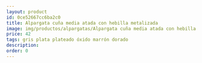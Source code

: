 ```yaml
---
layout: product
id: 0ce52667cc6ba2c0
title: Alpargata cuña media atada con hebilla metalizada
image: img/productos/alpargatas/Alpargata cuña media atada con hebilla metalizada=42=gris plata plateado óxido marrón dorado.webp
price: 42
tags: gris plata plateado óxido marrón dorado
description: 
order: 0
---
```

